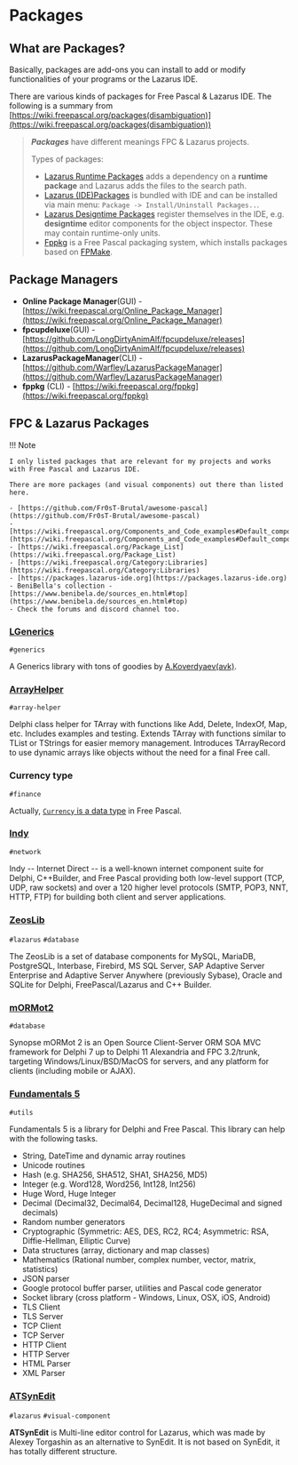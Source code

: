 # Packages

## What are Packages?

Basically, packages are add-ons you can install to add or modify functionalities of your programs or the Lazarus IDE.

There are various kinds of packages for Free Pascal & Lazarus IDE. The following is a summary from [https://wiki.freepascal.org/packages(disambiguation)](https://wiki.freepascal.org/packages(disambiguation))

> ***Packages*** have different meanings FPC & Lazarus projects.
> 
> Types of packages:
> 
> - [Lazarus Runtime Packages](https://wiki.freepascal.org/Lazarus_Packages) adds a dependency on a **runtime package** and Lazarus adds the files to the search path.
> - [Lazarus (IDE)Packages](https://wiki.freepascal.org/Lazarus_IDE_Packages) is bundled with IDE and can be installed via main menu: `Package -> Install/Uninstall Packages..`.
> - [Lazarus Designtime Packages](https://wiki.freepascal.org/Lazarus_Packages) register themselves in the IDE, e.g. **designtime** editor components for the object inspector. These may contain runtime-only units.
> - [Fppkg](https://wiki.freepascal.org/fppkg) is a Free Pascal packaging system, which installs packages based on [FPMake](https://wiki.freepascal.org/FPMake).

## Package Managers

- **Online Package Manager**(GUI) - [https://wiki.freepascal.org/Online_Package_Manager](https://wiki.freepascal.org/Online_Package_Manager)
- **fpcupdeluxe**(GUI) - [https://github.com/LongDirtyAnimAlf/fpcupdeluxe/releases](https://github.com/LongDirtyAnimAlf/fpcupdeluxe/releases)
- **LazarusPackageManager**(CLI) - [https://github.com/Warfley/LazarusPackageManager](https://github.com/Warfley/LazarusPackageManager)
- **fppkg** (CLI) - [https://wiki.freepascal.org/fppkg](https://wiki.freepascal.org/fppkg)

## FPC & Lazarus Packages

!!! Note

    I only listed packages that are relevant for my projects and works with Free Pascal and Lazarus IDE. 
    
    There are more packages (and visual components) out there than listed here. 
    
    - [https://github.com/Fr0sT-Brutal/awesome-pascal](https://github.com/Fr0sT-Brutal/awesome-pascal)
    - [https://wiki.freepascal.org/Components_and_Code_examples#Default_components_provided_by_Lazarus](https://wiki.freepascal.org/Components_and_Code_examples#Default_components_provided_by_Lazarus)
    - [https://wiki.freepascal.org/Package_List](https://wiki.freepascal.org/Package_List)
    - [https://wiki.freepascal.org/Category:Libraries](https://wiki.freepascal.org/Category:Libraries)
    - [https://packages.lazarus-ide.org](https://packages.lazarus-ide.org)
    - BeniBella's collection - [https://www.benibela.de/sources_en.html#top](https://www.benibela.de/sources_en.html#top)
    - Check the forums and discord channel too.


### [LGenerics](https://github.com/avk959/LGenerics)

`#generics`

A Generics library with tons of goodies by [A.Koverdyaev(avk)](https://github.com/avk959).

### [ArrayHelper](https://github.com/WilliCommer/ArrayHelper)

`#array-helper`

Delphi class helper for TArray with functions like Add, Delete, IndexOf, Map, etc. Includes examples and testing. Extends TArray with functions similar to TList or TStrings for easier memory management. Introduces TArrayRecord to use dynamic arrays like objects without the need for a final Free call.

### Currency type

`#finance`

Actually, [`Currency` is a data type](https://wiki.freepascal.org/Currency) in Free Pascal. 

### [Indy](https://github.com/IndySockets/Indy)

`#network`

Indy -- Internet Direct -- is a well-known internet component suite for Delphi, C++Builder, and Free Pascal providing both low-level support (TCP, UDP, raw sockets) and over a 120 higher level protocols (SMTP, POP3, NNT, HTTP, FTP) for building both client and server applications.

### [ZeosLib](https://sourceforge.net/projects/zeoslib/)

`#lazarus` `#database`

The ZeosLib is a set of database components for MySQL, MariaDB, PostgreSQL, Interbase, Firebird, MS SQL Server, SAP Adaptive Server Enterprise and Adaptive Server Anywhere (previously Sybase), Oracle and SQLite for Delphi, FreePascal/Lazarus and C++ Builder.

### [mORMot2](https://github.com/synopse/mORMot2)

`#database`

Synopse mORMot 2 is an Open Source Client-Server ORM SOA MVC framework for Delphi 7 up to Delphi 11 Alexandria and FPC 3.2/trunk, targeting Windows/Linux/BSD/MacOS for servers, and any platform for clients (including mobile or AJAX).

### [Fundamentals 5](https://github.com/fundamentalslib/fundamentals5)

`#utils`

Fundamentals 5 is a library for Delphi and Free Pascal. This library can help with the following tasks.

- String, DateTime and dynamic array routines
- Unicode routines
- Hash (e.g. SHA256, SHA512, SHA1, SHA256, MD5)
- Integer (e.g. Word128, Word256, Int128, Int256)
- Huge Word, Huge Integer
- Decimal (Decimal32, Decimal64, Decimal128, HugeDecimal and signed decimals)
- Random number generators
- Cryptographic (Symmetric: AES, DES, RC2, RC4; Asymmetric: RSA, Diffie-Hellman, Elliptic Curve)
- Data structures (array, dictionary and map classes)
- Mathematics (Rational number, complex number, vector, matrix, statistics)
- JSON parser
- Google protocol buffer parser, utilities and Pascal code generator
- Socket library (cross platform - Windows, Linux, OSX, iOS, Android)
- TLS Client
- TLS Server
- TCP Client
- TCP Server
- HTTP Client
- HTTP Server
- HTML Parser
- XML Parser


### [ATSynEdit](https://github.com/Alexey-T/ATSynEdit)

`#lazarus` `#visual-component`

**ATSynEdit** is Multi-line editor control for Lazarus, which was made by Alexey Torgashin as an alternative to SynEdit. It is not based on SynEdit, it has totally different structure.